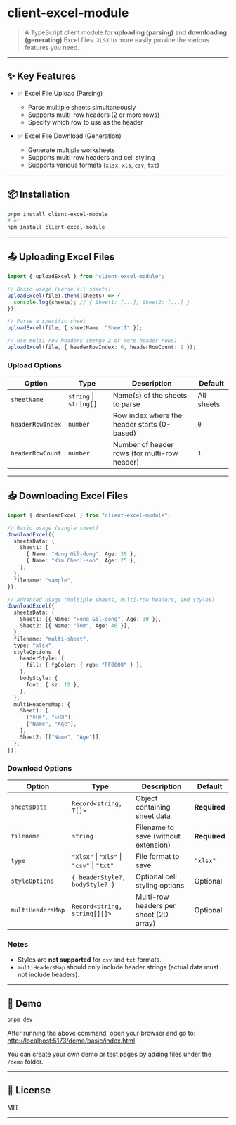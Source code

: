 # client-excel-module

> A TypeScript client module for **uploading (parsing)** and **downloading (generating)** Excel files.
> `XLSX` to more easily provide the various features you need.

---

## ✨ Key Features

- ✅ Excel File Upload (Parsing)

  - Parse multiple sheets simultaneously
  - Supports multi-row headers (2 or more rows)
  - Specify which row to use as the header

- ✅ Excel File Download (Generation)

  - Generate multiple worksheets
  - Supports multi-row headers and cell styling
  - Supports various formats (`xlsx`, `xls`, `csv`, `txt`)

---

## 📦 Installation

```bash
pnpm install client-excel-module
# or
npm install client-excel-module
```

---

## 📤 Uploading Excel Files

```ts
import { uploadExcel } from "client-excel-module";

// Basic usage (parse all sheets)
uploadExcel(file).then((sheets) => {
  console.log(sheets); // { Sheet1: [...], Sheet2: [...] }
});

// Parse a specific sheet
uploadExcel(file, { sheetName: "Sheet1" });

// Use multi-row headers (merge 2 or more header rows)
uploadExcel(file, { headerRowIndex: 0, headerRowCount: 2 });
```

### Upload Options

| Option           | Type                   | Description                                  | Default    |
| ---------------- | ---------------------- | -------------------------------------------- | ---------- |
| `sheetName`      | `string` \| `string[]` | Name(s) of the sheets to parse               | All sheets |
| `headerRowIndex` | `number`               | Row index where the header starts (0-based)  | `0`        |
| `headerRowCount` | `number`               | Number of header rows (for multi-row header) | `1`        |

---

## 📥 Downloading Excel Files

```ts
import { downloadExcel } from "client-excel-module";

// Basic usage (single sheet)
downloadExcel({
  sheetsData: {
    Sheet1: [
      { Name: "Hong Gil-dong", Age: 30 },
      { Name: "Kim Cheol-soo", Age: 25 },
    ],
  },
  filename: "sample",
});

// Advanced usage (multiple sheets, multi-row headers, and styles)
downloadExcel({
  sheetsData: {
    Sheet1: [{ Name: "Hong Gil-dong", Age: 30 }],
    Sheet2: [{ Name: "Tom", Age: 40 }],
  },
  filename: "multi-sheet",
  type: "xlsx",
  styleOptions: {
    headerStyle: {
      fill: { fgColor: { rgb: "FF0000" } },
    },
    bodyStyle: {
      font: { sz: 12 },
    },
  },
  multiHeadersMap: {
    Sheet1: [
      ["이름", "나이"],
      ["Name", "Age"],
    ],
    Sheet2: [["Name", "Age"]],
  },
});
```

### Download Options

| Option            | Type                                      | Description                            | Default      |
| ----------------- | ----------------------------------------- | -------------------------------------- | ------------ |
| `sheetsData`      | `Record<string, T[]>`                     | Object containing sheet data           | **Required** |
| `filename`        | `string`                                  | Filename to save (without extension)   | **Required** |
| `type`            | `"xlsx"` \| `"xls"` \| `"csv"` \| `"txt"` | File format to save                    | `"xlsx"`     |
| `styleOptions`    | `{ headerStyle?, bodyStyle? }`            | Optional cell styling options          | Optional     |
| `multiHeadersMap` | `Record<string, string[][]>`              | Multi-row headers per sheet (2D array) | Optional     |

### Notes

- Styles are **not supported** for `csv` and `txt` formats.
- `multiHeadersMap` should only include header strings (actual data must not include headers).

---

## 🧪 Demo

```bash
pnpm dev
```

After running the above command, open your browser and go to:  
[http://localhost:5173/demo/basic/index.html](http://localhost:5173/demo/basic/index.html)

You can create your own demo or test pages by adding files under the `/demo` folder.

---

## 📄 License

MIT

---
